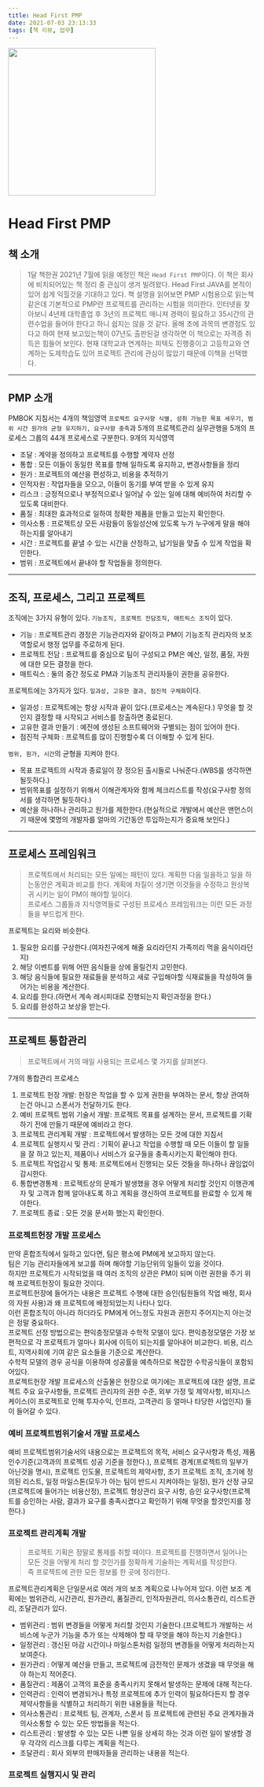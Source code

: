 ```yaml
---
title: Head First PMP
date: 2021-07-03 23:13:33
tags: [책 리뷰, 업무]
---
```


<img src="book.jpg" width="300">

# Head First PMP

## 책 소개

> 1달 책한권 2021년 7월에 읽을 예정인 책은 `Head First PMP`이다.
> 이 책은 회사에 비치되어있는 책 정리 중 관심이 생겨 빌려왔다.
> Head First JAVA를 본적이 있어 쉽게 익힐것을 기대하고 있다.
> 책 설명을 읽어보면 PMP 시험용으로 읽는책 같은데 기본적으로 PMP란 프로젝트를 관리하는 시험을 의미한다.
> 인터넷을 찾아보니 4년제 대학졸업 후 3년의 프로젝트 매니져 경력이 필요하고 35시간의 관련수업을 들어야 한다고 하니 쉽지는 않을 것 같다.
> 올해 초에 과목의 변경점도 있다고 하여 현재 보고있는책이 07년도 출판된걸 생각하면 이 책으로는 자격증 취득은 힘들어 보인다.
> 현재 대학교과 연계하는 피텍도 진행중이고 고등학교와 연계하는 도제학습도 있어 프로젝트 관리에 관심이 많았기 때문에 이책을 선택했다.

---

## PMP 소개

PMBOK 지침서는 4개의 책임영역 `프로젝트 요구사항 식별, 성취 가능한 목표 세우기, 범위 시간 원가의 균형 유지하기, 요구사항 충족`과
5개의 프로젝트관리 실무관행을 5개의 프로세스 그룹의 44개 프로세스로 구분한다.
9개의 지식영역

- 조달 : 계약을 정의하고 프로젝트를 수행할 계약자 선정
- 통합 : 모든 이들이 동일한 목표를 향해 일하도록 유지하고, 변경사항들을 정리
- 원가 : 프로젝트의 예산을 편성하고, 비용을 추적하기
- 인적자원 : 작업자들을 모으고, 이들이 동기를 부여 받을 수 있게 유지
- 리스크 : 긍정적으로나 부정적으로나 일어날 수 있는 일에 대해 예비하여 처리할 수 있도록 대비한다.
- 품질 : 최대한 효과적으로 일하여 정확한 제품을 만들고 있는지 확인한다.
- 의사소통 : 프로젝트상 모든 사람들이 동일성산에 있도록 누가 누구에게 말을 해야 하는지를 알아내기
- 시간 : 프로젝트를 끝낼 수 있는 시간을 산정하고, 납기일을 맞출 수 있게 작업을 확인한다.
- 범위 : 프로젝트에서 끝내야 할 작업들을 정의한다.

---

## 조직, 프로세스, 그리고 프로젝트

조직에는 3가지 유형이 있다. `기능조직, 프로젝트 전담조직, 매트릭스 조직`이 있다.

- 기능 : 프로젝트관리 경정은 기능관리자와 같이하고 PM이 기능조직 관리자의 보조 역할로서 행정 업무를 주로하게 된다.
- 프로젝트 전담 : 프로젝트를 중심으로 팀이 구성되고 PM은 예산, 일정, 품질, 자원에 대한 모든 결정을 한다.
- 매트릭스 : 둘의 중간 정도로 PM과 기능조직 관리자들이 권한을 공유한다.

프로젝트에는 3가지가 있다. `일과성, 고유한 결과, 점진적 구체화`이다.

- 일과성 : 프로젝트에는 항상 시작과 끝이 있다.(프로세스는 계속된다.) 무엇을 할 것인지 결정할 때 시작되고 서비스를 창출하면 종료된다.
- 고유한 결과 만들기 : 예전에 생성된 소프트웨어와 구별되는 점이 있어야 한다.
- 점진적 구체화 : 프로젝트를 많이 진행할수록 더 이해할 수 있게 된다.

`범위, 원가, 시간`의 균형을 지켜야 한다.

- 목표 프로젝트의 시작과 종료일이 장 정으된 출시들로 나눠준다.(WBS를 생각하면 될듯하다.)
- 범위목표를 설정하기 위해서 이해관계자와 함께 체크리스트를 작성(요구사항 정의서를 생각하면 될듯하다.)
- 예산을 하나하나 관리하고 원가를 제한한다.(현실적으로 개발에서 예산은 맨먼스이기 때문에 몇명의 개발자를 얼마의 기간동안 투입하는지가 중요해 보인다.)

---

## 프로세스 프레임워크

> 프로젝트에서 처리되는 모든 일에는 패턴이 있다. 계획한 다음 일을하고 일을 하는동안은 계획과 비교를 한다. 계획에 차질이 생기면 이것들을 수정하고 원상복귀 시키는 일이 PM이 해야할 일이다.  
> 프로세스 그룹들과 지식영역들로 구성된 프로세스 프레임워크는 이런 모든 과정들을 부드럽게 한다.

프로젝트는 요리와 비슷한다.

1. 필요한 요리를 구상한다.(여자친구에게 해줄 요리라던지 가족끼리 먹을 음식이라던지)
2. 해당 이벤트를 위해 어떤 음식들을 상에 올릴건지 고민한다.
3. 해당 음식들에 필요한 재료들을 분석하고 새로 구입해야할 식재료들을 작성하여 들어가는 비용을 계산한다.
4. 요리를 한다.(하면서 계속 레시피대로 진행되는지 확인과정을 한다.)
5. 요리를 완성하고 보상을 받는다.

---

## 프로젝트 통합관리

> 프로젝트에서 거의 매일 사용되는 프로세스 몇 가지를 살펴본다.

7개의 통합관리 프로세스

1. 프로젝트 헌장 개발: 헌장은 작업을 할 수 있게 권한을 부여하는 문서, 항상 관여하는건 아니고 스폰서가 전달하기도 한다.
2. 예비 프로젝트 범위 기술서 개발: 프로젝트 목표를 설계하는 문서, 프로젝트를 기확하기 전에 만들기 때문에 예비라고 한다.
3. 프로젝트 관리계획 개발 : 프로젝트에서 발생하는 모든 것에 대한 지침서
4. 프로젝트 실행지시 및 관리 : 기획이 끝나고 작업을 수행할 때 모든 이들이 할 일들을 잘 하고 있는지, 제품이나 서비스가 요구들을 충족시키는지 확인해야 한다.
5. 프로젝트 작업감시 및 통제: 프로젝트에서 진행되는 모든 것들을 하나하나 끊임없이 감시한다.
6. 통합변경통제 : 프로젝트상의 문제가 발생했을 경우 어떻게 처리할 것인지 이행관계자 및 고객과 함께 알아내도록 하고 계획을 갱신하여 프로젝트를 완료할 수 있게 해야한다.
7. 프로젝트 종료 : 모든 것을 문서화 했는지 확인한다.

### 프로젝트헌장 개발 프로세스

만약 혼합조직에서 일하고 있다면, 팀은 평소에 PM에게 보고하지 않는다.  
팀은 기능 관리자들에게 보고를 하며 해야할 기능단위의 일들이 있을 것이다.  
하지만 프로젝트가 시작되었을 때 여러 조직의 상관은 PM이 되며 이런 권한을 주기 위해 프로젝트헌장이 필요한 것이다.  
프로젝트헌장에 들어가는 내용은 프로젝트 수행에 대한 승인(팀원들의 작업 배정, 회사의 자원 사용)과 왜 프로젝트에 배정되었는지 나타나 있다.  
이런 혼합조직이 아니라 하더라도 PM에게 어느정도 자원과 권한지 주어지는지 아는것은 정말 중요하다.  
프로젝트 선정 방법으로는 편익층정모델과 수학적 모델이 있다. 편익층정모델은 가장 보편적으로 각 프로젝트가 얼마나 회사에 이득이 되는지를 알아내어 비교한다. 비용, 리스트, 지역사회에 기여 같은 요소들을 기준으로 계산한다.  
수학적 모델의 경우 공식을 이용하여 성공률을 예측하므로 복잡한 수학공식들이 포함되어있다.  
프로젝트헌장 개발 프로세스의 산출물은 헌장으로 여기에는 프로젝트에 대한 설명, 프로젝트 주요 요구사항들, 프로젝트 관리자의 권한 수준, 외부 가정 및 제약사항, 비지니스 케이스(이 프로젝트로 인해 투자수익, 인프라, 고객관리 등 얼마나 타당한 사업인지) 들이 들어갈 수 있다.

### 예비 프로젝트범위기술서 개발 프로세스

예비 프로젝트범위기술서의 내용으로는 프로젝트의 목적, 서비스 요구사항과 특성, 제품 인수기준(고객과의 프로젝트 성공 기준을 정한다.), 프로젝트 경계(프로젝트의 일부가 아닌것을 명시), 프로젝트 인도물, 프로젝트의 제약사항, 초기 프로젝트 조직, 초기에 정의된 리스트, 일정 마일스톤(모두가 아는 팀이 반드시 지켜야하는 일정), 원가 산정 규모(프로젝트에 들어가는 비용산정), 프로젝트 형상관리 요구 사항, 승인 요구사항(프로젝트를 승인하는 사람, 결과가 요구를 충족시켰다고 확인하기 위해 무엇을 할것인지를 정한다.)

### 프로젝트 관리계획 개발

> 프로젝트 기획은 정말로 통제를 취할 때이다. 프로젝트를 진행하면서 일어나는 모든 것을 어떻게 처리 할 것인가를 정확하게 기술하는 계획서를 작성한다.  
> 즉 프로젝트에 관한 모든 정보를 한 곳에 정리한다.

프로젝트관리계획은 단일문서로 여러 개의 보조 계획으로 나누어져 있다. 이런 보조 계획에는 범위관리, 시간관리, 원가관리, 품질관리, 인적자원관리, 의사소통관리, 리스트관리, 조달관리가 있다.

- 범위관리 : 범위 변경들을 어떻게 처리할 것인지 기술한다.(프로젝트가 개발하는 서비스에 누군가 기능을 추가 또는 삭제해야 할 때 무엇을 해야 하는지 기술한다.)
- 일정관리 : 갱신된 마감 시간이나 마일스톤처럼 일정의 변경들을 어떻게 처리하는지 보여준다.
- 원가관리 : 어떻게 예산을 만들고, 프로젝트에 금전적인 문제가 생겼을 때 무엇을 해야 하는지 적어준다.
- 품질관리 : 제품이 고객의 표준을 충족시키지 못해서 발생하는 문제에 대해 적는다.
- 인력관리 : 인력이 변경되거나 특정 프로젝트에 추가 인력이 필요하다든지 할 경우 제약사항들을 식별하고 처리하기 위한 내용들을 적는다.
- 의사소통관리 : 프로젝트 팀, 관계자, 스폰서 등 프로젝트에 관련된 주요 관계자들과 의사소통할 수 있는 모든 방법들을 적는다.
- 리스트관리 : 발생할 수 있는 모든 나쁜 일을 상세히 하는 것과 이런 일이 발생할 경우 각각의 리스크를 다루는 계획을 적는다.
- 조달관리 : 회사 외부의 판매자들을 관리하는 내용을 적는다.

### 프로젝트 실행지시 및 관리
